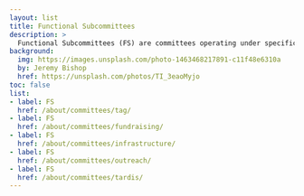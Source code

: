 ```yaml
---
layout: list
title: Functional Subcommittees
description: >
  Functional Subcommittees (FS) are committees operating under specific mandates, set by the [Executive Committee](/about/executive) in response to identified needs of TDWG. See Art. 7 of the [TDWG Constitution](/about/constitution/#article-7-functional-subcommittees) for more information.
background:
  img: https://images.unsplash.com/photo-1463468217891-c11f48e6310a
  by: Jeremy Bishop
  href: https://unsplash.com/photos/TI_3eaoMyjo
toc: false
list:
- label: FS
  href: /about/committees/tag/
- label: FS
  href: /about/committees/fundraising/
- label: FS
  href: /about/committees/infrastructure/
- label: FS
  href: /about/committees/outreach/
- label: FS
  href: /about/committees/tardis/
---
```

